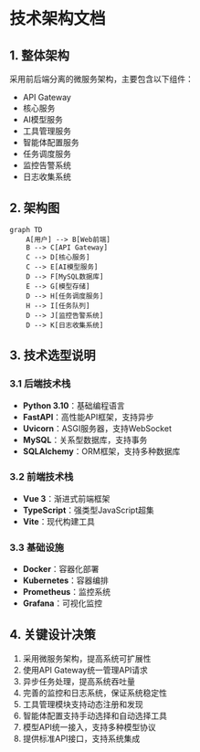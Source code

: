 # 技术架构文档

## 1. 整体架构
采用前后端分离的微服务架构，主要包含以下组件：
- API Gateway
- 核心服务
- AI模型服务
- 工具管理服务
- 智能体配置服务
- 任务调度服务
- 监控告警系统
- 日志收集系统

## 2. 架构图
```mermaid
graph TD
    A[用户] --> B[Web前端]
    B --> C[API Gateway]
    C --> D[核心服务]
    C --> E[AI模型服务]
    D --> F[MySQL数据库]
    E --> G[模型存储]
    D --> H[任务调度服务]
    H --> I[任务队列]
    D --> J[监控告警系统]
    D --> K[日志收集系统]
```

## 3. 技术选型说明
### 3.1 后端技术栈
- **Python 3.10**：基础编程语言
- **FastAPI**：高性能API框架，支持异步
- **Uvicorn**：ASGI服务器，支持WebSocket
- **MySQL**：关系型数据库，支持事务
- **SQLAlchemy**：ORM框架，支持多种数据库

### 3.2 前端技术栈
- **Vue 3**：渐进式前端框架
- **TypeScript**：强类型JavaScript超集
- **Vite**：现代构建工具

### 3.3 基础设施
- **Docker**：容器化部署
- **Kubernetes**：容器编排
- **Prometheus**：监控系统
- **Grafana**：可视化监控

## 4. 关键设计决策
1. 采用微服务架构，提高系统可扩展性
2. 使用API Gateway统一管理API请求
3. 异步任务处理，提高系统吞吐量
4. 完善的监控和日志系统，保证系统稳定性
5. 工具管理模块支持动态注册和发现
6. 智能体配置支持手动选择和自动选择工具
7. 模型API统一接入，支持多种模型协议
8. 提供标准API接口，支持系统集成
